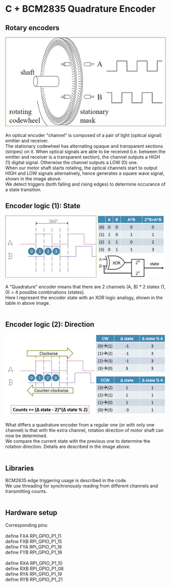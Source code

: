 # C + BCM2835 Quadrature Encoder

## Rotary encoders
![alt text](./src/rotary.jpg)  </br >
</br >
An optical encoder "channel" is composed of a pair of light (optical signal) emitter and receiver. </br >
The stationary codewheel has alternating opaque and transparent sections (stripes) on it. When optical signals are able to be received (i.e. between the emitter and receiver is a transparent section), the channel outputs a HIGH (1) digital signal. Otherwise the channel outputs a LOW (0) one. </br >
When our motor shaft starts rotating, the optical channels start to output HIGH and LOW signals alternatively, hence generates a square wave signal, shown in the image above. </br >
We detect triggers (both falling and rising edges) to determine occurance of a state transition.
</br >

## Encoder logic (1): State
![alt text](./src/logic.jpg)  </br >
</br >
A "Quadrature" encoder means that there are 2 channels (A, B) * 2 states (1, 0) = 4 possible combinations (states). </br >
Here I represent the encoder state with an XOR logic analogy, shown in the table in above image. </br >
</br >

## Encoder logic (2): Direction
![alt text](./src/direction.jpg)  </br >
</br >
What differs a quadrature encoder from a regular one (or with only one channel) is that with the extra channel, rotation direction of motor shaft can now be determined. </br >
We compare the current state with the previous one to determine the rotation direction. Details are described in the image above. </br >
</br >

## Libraries
BCM2835 edge triggering usage is described in the code. </br >
We use threading for synchronously reading from different channels and transmitting counts. </br >
</br >

## Hardware setup
Corresponding pins: </br >
</br >
define FXA RPI_GPIO_P1_11 </br >
define FXB RPI_GPIO_P1_15 </br >
define FYA RPI_GPIO_P1_16 </br >
define FYB RPI_GPIO_P1_18 </br >
</br >
define RXA RPI_GPIO_P1_10 </br >
define RXB RPI_GPIO_P1_08 </br >
define RYA RPI_GPIO_P1_19 </br >
define RYB RPI_GPIO_P1_21 </br >
</br >
